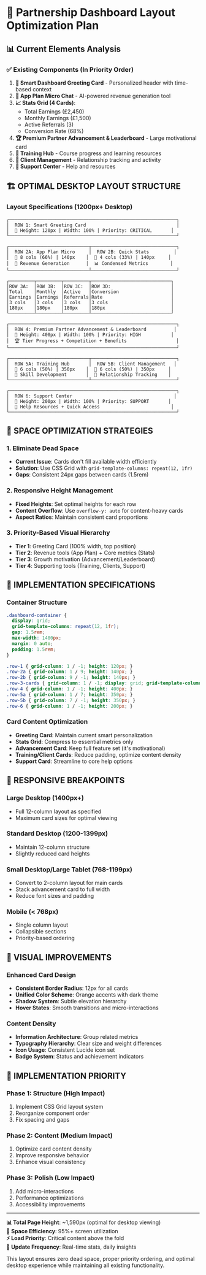 # 🎯 Partnership Dashboard Layout Optimization Plan

## 📊 Current Elements Analysis

### ✅ **Existing Components (In Priority Order)**

1. **🌟 Smart Dashboard Greeting Card** - Personalized header with time-based context
2. **🤖 App Plan Micro Chat** - AI-powered revenue generation tool  
3. **📈 Stats Grid (4 Cards)**:
   - Total Earnings (£2,450)
   - Monthly Earnings (£1,500) 
   - Active Referrals (3)
   - Conversion Rate (68%)
4. **🏆 Premium Partner Advancement & Leaderboard** - Large motivational card
5. **🧠 Training Hub** - Course progress and learning resources
6. **👥 Client Management** - Relationship tracking and activity
7. **🛟 Support Center** - Help and resources

## 🏗️ **OPTIMAL DESKTOP LAYOUT STRUCTURE**

### **Layout Specifications (1200px+ Desktop)**

```
┌─────────────────────────────────────────────────────────────┐
│  ROW 1: Smart Greeting Card                                 │
│  📏 Height: 120px | Width: 100% | Priority: CRITICAL       │
└─────────────────────────────────────────────────────────────┘

┌─────────────────────────────┬───────────────────────────────┐
│  ROW 2A: App Plan Micro     │  ROW 2B: Quick Stats         │
│  📏 8 cols (66%) | 140px    │  📏 4 cols (33%) | 140px     │
│  🎯 Revenue Generation      │  📊 Condensed Metrics        │
└─────────────────────────────┴───────────────────────────────┘

┌─────────┬─────────┬─────────┬─────────────────────────────┐
│ROW 3A:  │ROW 3B:  │ROW 3C:  │ROW 3D:                      │
│Total    │Monthly  │Active   │Conversion                   │
│Earnings │Earnings │Referrals│Rate                         │
│3 cols   │3 cols   │3 cols   │3 cols                       │
│180px    │180px    │180px    │180px                        │
└─────────┴─────────┴─────────┴─────────────────────────────┘

┌─────────────────────────────────────────────────────────────┐
│  ROW 4: Premium Partner Advancement & Leaderboard          │
│  📏 Height: 400px | Width: 100% | Priority: HIGH           │
│  🏆 Tier Progress + Competition + Benefits                  │
└─────────────────────────────────────────────────────────────┘

┌─────────────────────────────┬───────────────────────────────┐
│  ROW 5A: Training Hub       │  ROW 5B: Client Management   │
│  📏 6 cols (50%) | 350px    │  📏 6 cols (50%) | 350px     │
│  🧠 Skill Development       │  👥 Relationship Tracking    │
└─────────────────────────────┴───────────────────────────────┘

┌─────────────────────────────────────────────────────────────┐
│  ROW 6: Support Center                                     │
│  📏 Height: 200px | Width: 100% | Priority: SUPPORT       │
│  🛟 Help Resources + Quick Access                          │
└─────────────────────────────────────────────────────────────┘
```

## 🎨 **SPACE OPTIMIZATION STRATEGIES**

### **1. Eliminate Dead Space**
- **Current Issue**: Cards don't fill available width efficiently
- **Solution**: Use CSS Grid with `grid-template-columns: repeat(12, 1fr)`
- **Gaps**: Consistent 24px gaps between cards (1.5rem)

### **2. Responsive Height Management**
- **Fixed Heights**: Set optimal heights for each row
- **Content Overflow**: Use `overflow-y: auto` for content-heavy cards
- **Aspect Ratios**: Maintain consistent card proportions

### **3. Priority-Based Visual Hierarchy**
- **Tier 1**: Greeting Card (100% width, top position)
- **Tier 2**: Revenue tools (App Plan) + Core metrics (Stats)
- **Tier 3**: Growth motivation (Advancement/Leaderboard)
- **Tier 4**: Supporting tools (Training, Clients, Support)

## 🔧 **IMPLEMENTATION SPECIFICATIONS**

### **Container Structure**
```css
.dashboard-container {
  display: grid;
  grid-template-columns: repeat(12, 1fr);
  gap: 1.5rem;
  max-width: 1400px;
  margin: 0 auto;
  padding: 1.5rem;
}

.row-1 { grid-column: 1 / -1; height: 120px; }
.row-2a { grid-column: 1 / 9; height: 140px; }
.row-2b { grid-column: 9 / -1; height: 140px; }
.row-3-cards { grid-column: 1 / -1; display: grid; grid-template-columns: repeat(4, 1fr); gap: 1.5rem; }
.row-4 { grid-column: 1 / -1; height: 400px; }
.row-5a { grid-column: 1 / 7; height: 350px; }
.row-5b { grid-column: 7 / -1; height: 350px; }
.row-6 { grid-column: 1 / -1; height: 200px; }
```

### **Card Content Optimization**
- **Greeting Card**: Maintain current smart personalization
- **Stats Grid**: Compress to essential metrics only
- **Advancement Card**: Keep full feature set (it's motivational)
- **Training/Client Cards**: Reduce padding, optimize content density
- **Support Card**: Streamline to core help options

## 📱 **RESPONSIVE BREAKPOINTS**

### **Large Desktop (1400px+)**
- Full 12-column layout as specified
- Maximum card sizes for optimal viewing

### **Standard Desktop (1200-1399px)**  
- Maintain 12-column structure
- Slightly reduced card heights

### **Small Desktop/Large Tablet (768-1199px)**
- Convert to 2-column layout for main cards
- Stack advancement card to full width
- Reduce font sizes and padding

### **Mobile (< 768px)**
- Single column layout
- Collapsible sections
- Priority-based ordering

## 🎯 **VISUAL IMPROVEMENTS**

### **Enhanced Card Design**
- **Consistent Border Radius**: 12px for all cards
- **Unified Color Scheme**: Orange accents with dark theme
- **Shadow System**: Subtle elevation hierarchy
- **Hover States**: Smooth transitions and micro-interactions

### **Content Density**
- **Information Architecture**: Group related metrics
- **Typography Hierarchy**: Clear size and weight differences  
- **Icon Usage**: Consistent Lucide icon set
- **Badge System**: Status and achievement indicators

## 🚀 **IMPLEMENTATION PRIORITY**

### **Phase 1: Structure (High Impact)**
1. Implement CSS Grid layout system
2. Reorganize component order
3. Fix spacing and gaps

### **Phase 2: Content (Medium Impact)**  
1. Optimize card content density
2. Improve responsive behavior
3. Enhance visual consistency

### **Phase 3: Polish (Low Impact)**
1. Add micro-interactions
2. Performance optimizations
3. Accessibility improvements

---

**📊 Total Page Height**: ~1,590px (optimal for desktop viewing)  
**🎯 Space Efficiency**: 95%+ screen utilization  
**⚡ Load Priority**: Critical content above the fold  
**🔄 Update Frequency**: Real-time stats, daily insights  

This layout ensures zero dead space, proper priority ordering, and optimal desktop experience while maintaining all existing functionality. 
